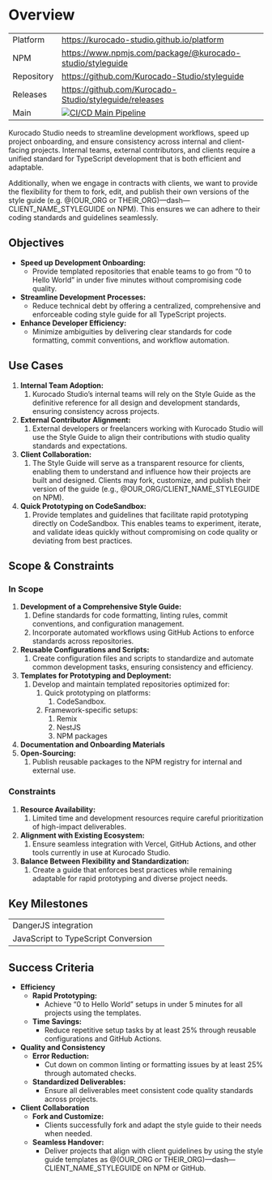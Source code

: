 # Overview

|            |                                                                                                                                                                                              |
| ---------- | -------------------------------------------------------------------------------------------------------------------------------------------------------------------------------------------- |
| Platform   | <https://kurocado-studio.github.io/platform>                                                                                                                                                 |
| NPM        | <https://www.npmjs.com/package/@kurocado-studio/styleguide>                                                                                                                                  |
| Repository | <https://github.com/Kurocado-Studio/styleguide>                                                                                                                                              |
| Releases   | <https://github.com/Kurocado-Studio/styleguide/releases>                                                                                                                                     |
| Main       | [![CI/CD Main Pipeline](https://github.com/Kurocado-Studio/styleguide/actions/workflows/ci.push.yml/badge.svg)](https://github.com/Kurocado-Studio/styleguide/actions/workflows/ci.push.yml) |

Kurocado Studio needs to streamline development workflows, speed up project onboarding, and ensure
consistency across internal and client-facing projects. Internal teams, external contributors, and
clients require a unified standard for TypeScript development that is both efficient and adaptable.

Additionally, when we engage in contracts with clients, we want to provide the flexibility for them
to fork, edit, and publish their own versions of the style guide (e.g. @(OUR_ORG or
THEIR_ORG)—dash—CLIENT_NAME_STYLEGUIDE on NPM). This ensures we can adhere to their coding standards
and guidelines seamlessly.

## Objectives

- **Speed up Development Onboarding:**
  - Provide templated repositories that enable teams to go from “0 to Hello World” in under five
    minutes without compromising code quality.
- **Streamline Development Processes:**
  - Reduce technical debt by offering a centralized, comprehensive and enforceable coding style
    guide for all TypeScript projects.
- **Enhance Developer Efficiency:**
  - Minimize ambiguities by delivering clear standards for code formatting, commit conventions, and
    workflow automation.

## **Use Cases**

1. **Internal Team Adoption:**
   1. Kurocado Studio’s internal teams will rely on the Style Guide as the definitive reference for
      all design and development standards, ensuring consistency across projects.
2. **External Contributor Alignment:**
   1. External developers or freelancers working with Kurocado Studio will use the Style Guide to
      align their contributions with studio quality standards and expectations.
3. **Client Collaboration:**
   1. The Style Guide will serve as a transparent resource for clients, enabling them to understand
      and influence how their projects are built and designed. Clients may fork, customize, and
      publish their version of the guide (e.g., @OUR_ORG/CLIENT_NAME_STYLEGUIDE on NPM).
4. **Quick Prototyping on CodeSandbox:**
   1. Provide templates and guidelines that facilitate rapid prototyping directly on CodeSandbox.
      This enables teams to experiment, iterate, and validate ideas quickly without compromising on
      code quality or deviating from best practices.

## Scope & Constraints

### **In Scope**

1. **Development of a Comprehensive Style Guide:**
   1. Define standards for code formatting, linting rules, commit conventions, and configuration
      management.
   2. Incorporate automated workflows using GitHub Actions to enforce standards across repositories.
2. **Reusable Configurations and Scripts:**
   1. Create configuration files and scripts to standardize and automate common development tasks,
      ensuring consistency and efficiency.
3. **Templates for Prototyping and Deployment:**
   1. Develop and maintain templated repositories optimized for:
      1. Quick prototyping on platforms:
         1. CodeSandbox.
      2. Framework-specific setups:
         1. Remix
         2. NestJS
         3. NPM packages
4. **Documentation and Onboarding Materials**
5. **Open-Sourcing:**
   1. Publish reusable packages to the NPM registry for internal and external use.

### **Constraints**

1. **Resource Availability:**
   1. Limited time and development resources require careful prioritization of high-impact
      deliverables.
2. **Alignment with Existing Ecosystem:**
   1. Ensure seamless integration with Vercel, GitHub Actions, and other tools currently in use at
      Kurocado Studio.
3. **Balance Between Flexibility and Standardization:**
   1. Create a guide that enforces best practices while remaining adaptable for rapid prototyping
      and diverse project needs.

## **Key Milestones**

|                                     |     |
| ----------------------------------- | --- |
| DangerJS integration                |     |
| JavaScript to TypeScript Conversion |     |

## **Success Criteria**

- **Efficiency**
  - **Rapid Prototyping:**
    - Achieve “0 to Hello World” setups in under 5 minutes for all projects using the templates.
  - **Time Savings:**
    - Reduce repetitive setup tasks by at least 25% through reusable configurations and GitHub
      Actions.
- **Quality and Consistency**
  - **Error Reduction:**
    - Cut down on common linting or formatting issues by at least 25% through automated checks.
  - **Standardized Deliverables:**
    - Ensure all deliverables meet consistent code quality standards across projects.
- **Client Collaboration**
  - **Fork and Customize:**
    - Clients successfully fork and adapt the style guide to their needs when needed.
  - **Seamless Handover:**
    - Deliver projects that align with client guidelines by using the style guide templates as
      @(OUR_ORG or THEIR_ORG)—dash—CLIENT_NAME_STYLEGUIDE on NPM or GitHub.
